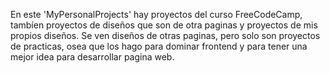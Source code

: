 En este 'MyPersonalProjects' hay proyectos del curso FreeCodeCamp, tambíen proyectos de diseños que son de otra paginas y proyectos de mis propios diseños.
Se ven diseños de otras paginas, pero solo son proyectos de practicas, osea que los hago para dominar frontend y para tener una mejor idea para desarrollar pagina web.
